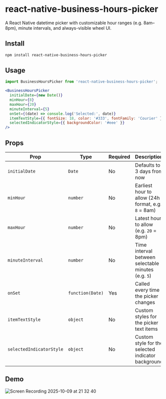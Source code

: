 # react-native-business-hours-picker

A React Native datetime picker with customizable hour ranges (e.g. 8am–8pm), minute intervals, and always-visible wheel UI.

## Install

```bash
npm install react-native-business-hours-picker
```

## Usage

```jsx
import BusinessHoursPicker from 'react-native-business-hours-picker';

<BusinessHoursPicker
  initialDate={new Date()}
  minHour={8}
  maxHour={20}
  minuteInterval={5}
  onSet={(date) => console.log('Selected:', date)}
  itemTextStyle={{ fontSize: 18, color: '#333', fontFamily: 'Courier' }}
  selectedIndicatorStyle={{ backgroundColor: '#eee' }}
/>
```

## Props

| Prop                   | Type     | Required | Description |
|------------------------|----------|----------|-------------|
| `initialDate`          | `Date`   | No       | Defaults to 3 days from now |
| `minHour`              | `number` | No       | Earliest hour to allow (24h format, e.g. `8` = 8am) |
| `maxHour`              | `number` | No       | Latest hour to allow (e.g. `20` = 8pm) |
| `minuteInterval`       | `number` | No       | Time interval between selectable minutes (e.g. `5`) |
| `onSet`                | `function(Date)` | Yes | Called every time the picker changes |
| `itemTextStyle`        | `object` | No       | Custom styles for the picker text items |
| `selectedIndicatorStyle` | `object` | No    | Custom style for the selected indicator background |

## Demo

![Screen Recording 2025-10-09 at 21 32 40](https://github.com/user-attachments/assets/c61d7152-cbfa-43f9-89ab-484fdfe137eb)
